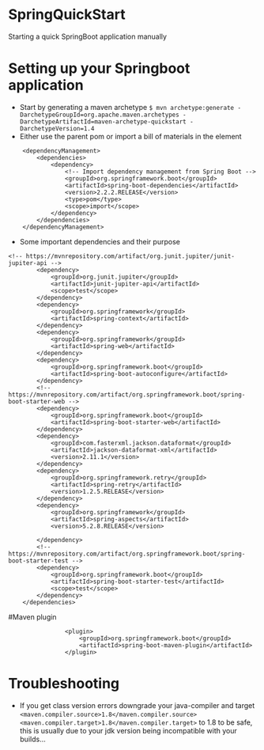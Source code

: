 # SpringQuickStart
Starting a quick SpringBoot application manually
# Setting up your Springboot application
- Start by generating a maven archetype
`$ mvn archetype:generate -DarchetypeGroupId=org.apache.maven.archetypes -DarchetypeArtifactId=maven-archetype-quickstart -DarchetypeVersion=1.4`
- Either use the parent pom or import a bill of materials in the <dependencyManagment> element
```
	<dependencyManagement>
		<dependencies>
			<dependency>
				<!-- Import dependency management from Spring Boot -->
				<groupId>org.springframework.boot</groupId>
				<artifactId>spring-boot-dependencies</artifactId>
				<version>2.2.2.RELEASE</version>
				<type>pom</type>
				<scope>import</scope>
			</dependency>
		</dependencies>
	</dependencyManagement>
```
- Some important dependencies and their purpose
```
<!-- https://mvnrepository.com/artifact/org.junit.jupiter/junit-jupiter-api -->
		<dependency>
			<groupId>org.junit.jupiter</groupId>
			<artifactId>junit-jupiter-api</artifactId>
			<scope>test</scope>
		</dependency>
		<dependency>
			<groupId>org.springframework</groupId>
			<artifactId>spring-context</artifactId>
		</dependency>
		<dependency>
			<groupId>org.springframework</groupId>
			<artifactId>spring-web</artifactId>
		</dependency>
		<dependency>
			<groupId>org.springframework.boot</groupId>
			<artifactId>spring-boot-autoconfigure</artifactId>
		</dependency>
		<!-- https://mvnrepository.com/artifact/org.springframework.boot/spring-boot-starter-web -->
		<dependency>
			<groupId>org.springframework.boot</groupId>
			<artifactId>spring-boot-starter-web</artifactId>
		</dependency>
		<dependency>
			<groupId>com.fasterxml.jackson.dataformat</groupId>
			<artifactId>jackson-dataformat-xml</artifactId>
			<version>2.11.1</version>
		</dependency>
		<dependency>
			<groupId>org.springframework.retry</groupId>
			<artifactId>spring-retry</artifactId>
			<version>1.2.5.RELEASE</version>
		</dependency>
		<dependency>
			<groupId>org.springframework</groupId>
			<artifactId>spring-aspects</artifactId>
			<version>5.2.8.RELEASE</version>

		</dependency>
		<!-- https://mvnrepository.com/artifact/org.springframework.boot/spring-boot-starter-test -->
		<dependency>
			<groupId>org.springframework.boot</groupId>
			<artifactId>spring-boot-starter-test</artifactId>
			<scope>test</scope>
		</dependency>
	</dependencies>
```

#Maven plugin
```
				<plugin>
					<groupId>org.springframework.boot</groupId>
					<artifactId>spring-boot-maven-plugin</artifactId>
				</plugin>
```

# Troubleshooting
- If you get class version errors downgrade your java-compiler and target `<maven.compiler.source>1.8</maven.compiler.source>
		<maven.compiler.target>1.8</maven.compiler.target>` to 1.8 to be safe, this is usually due to your jdk version being incompatible with your builds... 
